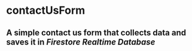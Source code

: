 # contactUsForm

## A simple contact us form that collects data and saves it in *Firestore Realtime Database*
